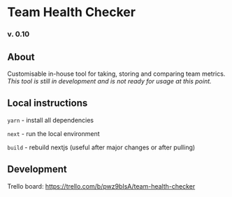 # Team Health Checker

### v. 0.10

## About

Customisable in-house tool for taking, storing and comparing team metrics.
_This tool is still in development and is not ready for usage at this point._

## Local instructions

`yarn` - install all dependencies

`next` - run the local environment

`build` - rebuild nextjs (useful after major changes or after pulling)

## Development

Trello board: https://trello.com/b/pwz9bIsA/team-health-checker
